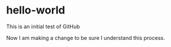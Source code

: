 # hello-world
This is an initial test of GitHub

Now I am making a change to be sure I understand this process.
